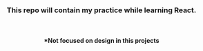 
<h3 align="center">This repo will contain my practice while learning React.</h3>
</br>
<h4 align="center">
*Not focused on design in this projects</h4>

